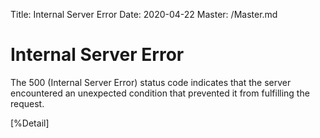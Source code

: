 Title: Internal Server Error
Date: 2020-04-22
Master: /Master.md

Internal Server Error
================================

The 500 (Internal Server Error) status code indicates that the server
encountered an unexpected condition that prevented it from fulfilling
the request.

[%Detail]